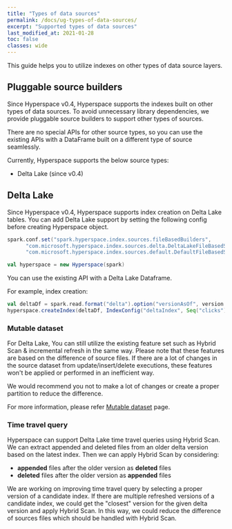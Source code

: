 ```yaml
---
title: "Types of data sources"
permalink: /docs/ug-types-of-data-sources/
excerpt: "Supported types of data sources"
last_modified_at: 2021-01-28
toc: false
classes: wide
---
```


This guide helps you to utilize indexes on other types of data source layers.

## Pluggable source builders
Since Hyperspace v0.4, Hyperspace supports the indexes built on other types of data sources.
To avoid unnecessary library dependencies, we provide pluggable source builders
to support other types of sources.

There are no special APIs for other source types, 
so you can use the existing APIs with a DataFrame built on a different type of source seamlessly.

Currently, Hyperspace supports the below source types:
- Delta Lake (since v0.4)

## Delta Lake
Since Hyperspace v0.4, Hyperspace supports index creation on Delta Lake tables.
You can add Delta Lake support by setting the following config before creating Hyperspace object.
```scala
spark.conf.set("spark.hyperspace.index.sources.fileBasedBuilders",
      "com.microsoft.hyperspace.index.sources.delta.DeltaLakeFileBasedSourceBuilder," +
      "com.microsoft.hyperspace.index.sources.default.DefaultFileBasedSourceBuilder")

val hyperspace = new Hyperspace(spark)
```

You can use the existing API with a Delta Lake Dataframe.

For example, index creation:
```scala
val deltaDf = spark.read.format("delta").option("versionAsOf", version.get).load(dataPath)
hyperspace.createIndex(deltaDf, IndexConfig("deltaIndex", Seq("clicks"), Seq("Query")))
```

### Mutable dataset
For Delta Lake, You can still utilize the existing feature set such as Hybrid Scan & incremental refresh in the same way.
Please note that these features are based on the difference of source files.
If there are a lot of changes in the source dataset from update/insert/delete executions,
these features won't be applied or performed in an inefficient way.

We would recommend you not to make a lot of changes or create a proper partition to reduce the difference.

For more information, please refer
[Mutable dataset](https://microsoft.github.io/hyperspace/docs/ug-mutable-dataset/) page.

### Time travel query
Hyperspace can support Delta Lake time travel queries using Hybrid Scan.
We can extract appended and deleted files from an older delta version based on the latest index.
Then we can apply Hybrid Scan by considering:
- **appended** files after the older version as **deleted** files 
- **deleted** files after the older version as **appended** files

We are working on improving time travel query by selecting a proper version of a candidate index.
If there are multiple refreshed versions of a candidate index, we could get the "closest" version for the given delta version and apply Hybrid Scan.
In this way, we could reduce the difference of sources files which should be handled with Hybrid Scan.